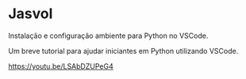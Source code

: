 # Jasvol

Instalação e configuração ambiente para Python 
no VSCode.

Um breve tutorial para ajudar iniciantes em Python utilizando VSCode.

https://youtu.be/LSAbDZUPeG4
